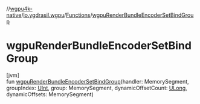 //[wgpu4k-native](../../../index.md)/[io.ygdrasil.wgpu](../index.md)/[Functions](index.md)/[wgpuRenderBundleEncoderSetBindGroup](wgpu-render-bundle-encoder-set-bind-group.md)

# wgpuRenderBundleEncoderSetBindGroup

[jvm]\
fun [wgpuRenderBundleEncoderSetBindGroup](wgpu-render-bundle-encoder-set-bind-group.md)(handler: MemorySegment, groupIndex: [UInt](https://kotlinlang.org/api/core/kotlin-stdlib/kotlin/-u-int/index.html), group: MemorySegment, dynamicOffsetCount: [ULong](https://kotlinlang.org/api/core/kotlin-stdlib/kotlin/-u-long/index.html), dynamicOffsets: MemorySegment)